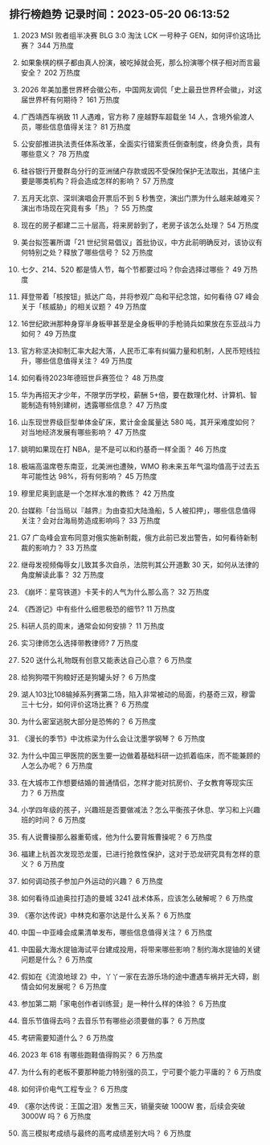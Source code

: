 
## 排行榜趋势 记录时间：2023-05-20 06:13:52
  
  1. 2023  MSI 败者组半决赛 BLG 3:0 淘汰 LCK 一号种子 GEN，如何评价这场比赛？ 344 万热度
    
  2. 如果象棋的棋子都由真人扮演，被吃掉就会死，那么扮演哪个棋子相对而言最安全？ 202 万热度
    
  3. 2026 年美加墨世界杯会徽公布，中国网友调侃「史上最丑世界杯会徽」，对这届世界杯有何期待？ 161 万热度
    
  4. 广西靖西车祸致 11 人遇难，官方称 7 座越野车超载坐 14 人，含境外偷渡人员，哪些信息值得关注？ 81 万热度
    
  5. 公安部推进执法责任体系改革，全面实行错案责任倒查制度，终身负责，具有哪些意义？ 78 万热度
    
  6. 硅谷银行开曼群岛分行的亚洲储户存款或因不受保险保护无法取出，其储户主要是哪类机构？将会造成怎样的影响？ 57 万热度
    
  7. 五月天北京、深圳演唱会开票后不到 5 秒售空，演出门票为什么越来越难买？演出市场现在究竟有多「热」？ 55 万热度
    
  8. 现在的房子都建二三十层高，将来房龄到了，老房子该怎么处理？ 54 万热度
    
  9. 美台拟签署所谓「21 世纪贸易倡议」首批协议，中方此前明确反对，该协议有何特别之处？释放了哪些信号？ 52 万热度
    
  10. 七夕、214、520 都是情人节，每个节都要过吗？你会选择过哪些？ 49 万热度
    
  11. 拜登带着「核按钮」抵达广岛，并将参观广岛和平纪念馆，如何看待 G7 峰会关于「核威胁」的相关议题？ 49 万热度
    
  12. 16世纪欧洲那种身穿半身板甲甚至是全身板甲的手枪骑兵如果放在东亚战斗力如何？ 49 万热度
    
  13. 官方称坚决抑制汇率大起大落，人民币汇率有纠偏力量和机制，人民币短线拉升，哪些信息值得关注？ 49 万热度
    
  14. 如何看待2023年德班世乒赛签位？ 48 万热度
    
  15. 华为再招天才少年，不限学历学校，薪酬 5+倍，要在数理化材、计算机、智能制造有特别建树，透露哪些信息？ 47 万热度
    
  16. 山东现世界级巨型单体金矿床，累计金金属量达 580 吨，其开采难度如何？对当地经济发展有哪些影响？ 47 万热度
    
  17. 姚明如果现在打 NBA，是不是可以和约基奇一样全面？ 46 万热度
    
  18. 极端高温席卷东南亚，北美洲也遭殃，WMO 称未来五年气温均值高于过去五年可能性达 98%，将有何影响？ 45 万热度
    
  19. 穆里尼奥到底是一个怎样水准的教练？ 42 万热度
    
  20. 台媒称「台当局以『越界』为由查扣大陆渔船，5 人被扣押」，哪些信息值得关注？会对台海局势造成影响吗？ 33 万热度
    
  21. G7 广岛峰会宣布同意对俄实施新制裁，俄方此前已发出警告，如何看待新制裁的影响力？ 33 万热度
    
  22. 继母发视频侮辱女儿致其多次自杀，法院判其公开道歉 30 天，如何从法律的角度解读此事？ 32 万热度
    
  23. 《崩坏：星穹铁道》卡芙卡的人气为什么那么高？ 32 万热度
    
  24. 《西游记》中有些什么细思极恐的细节? 11 万热度
    
  25. 科研人员的周末，通常会如何安排？ 11 万热度
    
  26. 实习律师怎么选择带教律师? 7 万热度
    
  27. 520 送什么礼物既有创意又能表达自己心意？ 6 万热度
    
  28. 给狗狗喂干狗粮好还是狗罐头好？ 6 万热度
    
  29. 湖人103比108输掉系列赛第二场，陷入非常被动的局面，约基奇三双，穆雷三十七分，如何评价这场比赛？ 6 万热度
    
  30. 为什么密室逃脱大部分是恐怖的？ 6 万热度
    
  31. 《漫长的季节》中沈栋梁为什么会让沈墨学钢琴？ 6 万热度
    
  32. 为什么中国三甲医院的医生要一边做着基础科研一边抓着临床，而不能兼顾的人怎么办呢？ 6 万热度
    
  33. 在大城市工作想要结婚的普通情侣，怎样才能对抗房价、子女教育等现实压力？ 6 万热度
    
  34. 小学四年级的孩子，兴趣班是否要做减法？怎么平衡孩子休息、学习和上兴趣班的时间？ 6 万热度
    
  35. 有人说曹操那么器重荀彧，他为什么要背叛曹操呢？ 6 万热度
    
  36. 福建上杭首次发现恐龙蛋，已进行抢救性保护，这对于恐龙研究具有怎样的意义？ 6 万热度
    
  37. 如何调动孩子参加户外运动的兴趣？ 6 万热度
    
  38. 如何看待瓜迪奥拉打造的曼城 3241 战术体系，应该怎么破解呢？ 6 万热度
    
  39. 《塞尔达传说》中林克和塞尔达是什么关系？ 6 万热度
    
  40. 中国－中亚峰会成果清单发布，哪些信息值得关注？ 6 万热度
    
  41. 中国最大海水提铀海试平台建成投用，将带来哪些影响？制约海水提铀的关键问题是什么？ 6 万热度
    
  42. 假如在《流浪地球 2》中，丫丫一家在去游乐场的途中遭遇车祸并无大碍，剧情会如何发展呢？ 6 万热度
    
  43. 参加第二期「家电创作者训练营」是一种什么样的体验？ 6 万热度
    
  44. 音乐节值得去吗？去音乐节有哪些必须要做的事？ 6 万热度
    
  45. 考研需要知道什么？ 6 万热度
    
  46. 2023 年 618 有哪些跑鞋值得购买？ 6 万热度
    
  47. 为什么有的老板不要那种能力特别强的员工，宁可要个能力平庸的？ 6 万热度
    
  48. 如何评价电气工程专业？ 6 万热度
    
  49. 《塞尔达传说：王国之泪》发售三天，销量突破 1000W 套，后续会突破 3000W 吗？ 6 万热度
    
  50. 高三模拟考成绩与最终的高考成绩差别大吗？ 6 万热度
    